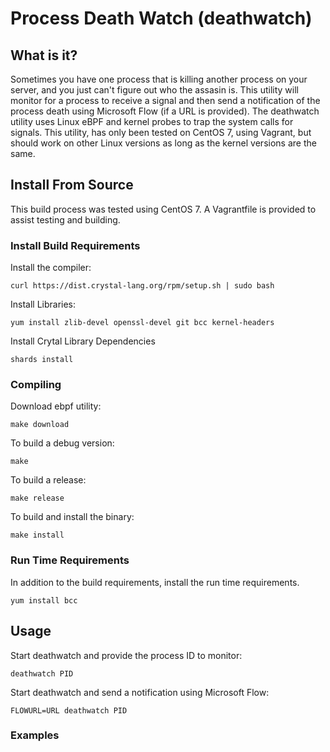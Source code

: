 # Process Death Watch (deathwatch)

## What is it?

Sometimes you have one process that is killing another process on your server, and you just can't figure out who the assasin is. This utility will monitor for a process to receive a signal and then send a notification of the process death using Microsoft Flow (if a URL is provided). The deathwatch utility uses Linux eBPF and kernel probes to trap the system calls for signals. This utility, has only been tested on CentOS 7, using Vagrant, but should work on other Linux versions as long as the kernel versions are the same.


## Install From Source

This build process was tested using CentOS 7. A Vagrantfile is provided to assist testing and building.


### Install Build Requirements

Install the compiler:

```
curl https://dist.crystal-lang.org/rpm/setup.sh | sudo bash
```

Install Libraries:
```
yum install zlib-devel openssl-devel git bcc kernel-headers

```

Install Crytal Library Dependencies
```
shards install
```

### Compiling

Download ebpf utility:
```
make download
```

To build a debug version:

```
make
```

To build a release:

```
make release
```

To build and install the binary:
```
make install
```

### Run Time Requirements

In addition to the build requirements, install the run time requirements.


```
yum install bcc
```

## Usage


Start deathwatch and provide the process ID to monitor:

```
deathwatch PID
```

Start deathwatch and send a notification using Microsoft Flow:

```
FLOWURL=URL deathwatch PID
```


### Examples

